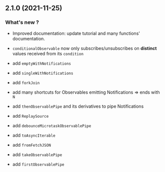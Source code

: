 
## 2.1.0 (2021-11-25)

### What's new ?

- Improved documentation: update tutorial and many functions' documentation.

- `conditionalObservable` now only subscribes/unsubscribes on **distinct** values received from its `condition`

- add `emptyWithNotifications`

- add `singleWithNotifications`

- add `forkJoin`

- add many shortcuts for Observables emitting Notifications => ends with `N`

- add `thenObservablePipe` and its derivatives to pipe Notifications

- add `ReplaySource`

- add `debounceMicrotaskObservablePipe`

- add `toAsyncIterable`

- add `fromFetchJSON`

- add `takeObservablePipe`

- add `firstObservablePipe`


